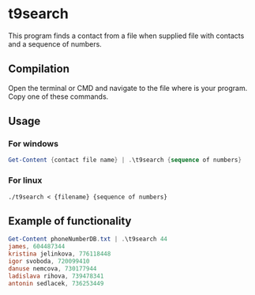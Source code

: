 # t9search

This program finds a contact from a file when supplied file with contacts and a sequence of numbers.

## Compilation

Open the terminal or CMD and navigate to the file where is your program. Copy one of these commands.

## Usage

### For windows

```powershell
Get-Content {contact file name} | .\t9search {sequence of numbers}
```

### For linux

```git
./t9search < {filename} {sequence of numbers}
```

## Example of functionality

```powershell
Get-Content phoneNumberDB.txt | .\t9search 44
james, 604487344
kristina jelinkova, 776118448
igor svoboda, 720099410
danuse nemcova, 730177944
ladislava rihova, 739478341
antonin sedlacek, 736253449
```
